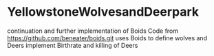 # YellowstoneWolvesandDeerpark
continuation and further implementation of Boids Code from https://github.com/beneater/boids.git
uses Boids to define wolves and Deers implement Birthrate and killing of Deers
